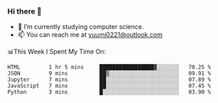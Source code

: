 ### Hi there 👋

- 📕 I’m currently studying computer science.
- 📫 You can reach me at yuumi0221@outlook.com


📊This Week I Spent My Time On:
<!--START_SECTION:waka-->
```text
HTML         1 hr 5 mins     █████████████████▓░░░░░░░   70.25 % 
JSON         9 mins          ██▒░░░░░░░░░░░░░░░░░░░░░░   09.91 % 
Jupyter      7 mins          ██░░░░░░░░░░░░░░░░░░░░░░░   07.89 % 
JavaScript   7 mins          ██░░░░░░░░░░░░░░░░░░░░░░░   07.45 % 
Python       3 mins          █░░░░░░░░░░░░░░░░░░░░░░░░   03.90 % 
```
<!--END_SECTION:waka-->

<!--
**Yuumi0221/Yuumi0221** is a ✨ _special_ ✨ repository because its `README.md` (this file) appears on your GitHub profile.

Here are some ideas to get you started:

- 🔭 I’m currently working on ...
- 🌱 I’m currently learning ...
- 👯 I’m looking to collaborate on ...
- 🤔 I’m looking for help with ...
- 💬 Ask me about ...
- 📫 How to reach me: ...
- 😄 Pronouns: ...
- ⚡ Fun fact: ...
-->
